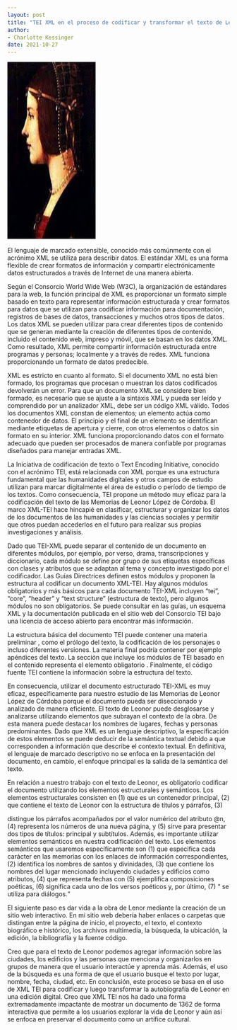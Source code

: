 ```yaml
---
layout: post
title: "TEI XML en el proceso de codificar y transformar el texto de Leonor López de Córdoba"
author:
- Charlotte Kessinger
date: 2021-10-27
---
```

<img src="/assets/images/leonor.jpeg" alt="Leonor López de Córdoba" width="200" height="400">

El lenguaje de marcado extensible, conocido más comúnmente con el acrónimo XML se utiliza para describir datos. El estándar XML es una forma flexible de crear formatos de información y compartir electrónicamente datos estructurados a través de Internet de una manera abierta.

Según el Consorcio World Wide Web (W3C), la organización de estándares para la web, la función principal de XML es proporcionar un formato simple basado en texto para representar información estructurada y crear formatos para datos que se utilizan para codificar información para documentación, registros de bases de datos, transacciones y muchos otros tipos de datos. Los datos XML se pueden utilizar para crear diferentes tipos de contenido que se generan mediante la creación de diferentes tipos de contenido, incluido el contenido web, impreso y móvil, que se basan en los datos XML. Como resultado, XML permite compartir información estructurada entre programas y personas;  localmente y a través de redes. XML funciona proporcionando un formato de datos predecible. 

XML es estricto en cuanto al formato. Si el documento XML no está bien formado, los programas que procesan o muestran los datos codificados devolverán un error. Para que un documento XML se considere bien formado, es necesario que se ajuste a la sintaxis XML y pueda ser leído y comprendido por un analizador XML, debe ser un código XML válido. Todos los documentos XML constan de elementos; un elemento actúa como contenedor de datos. El principio y el final de un elemento se identifican mediante etiquetas de apertura y cierre, con otros elementos o datos sin formato en su interior. XML funciona proporcionando datos con el formato adecuado que pueden ser procesados ​​de manera confiable por programas diseñados para manejar entradas XML.

La Iniciativa de codificación de texto o Text Encoding Initiative, conocido con el acrónimo TEI, está relacionada con XML porque es una estructura fundamental que las humanidades digitales y otros campos de estudio utilizan para marcar digitalmente el área de estudio o período de tiempo de los textos. Como consecuencia, TEI propone un método muy eficaz para  la codificación del texto de las Memorias de Leonor López de Córdoba. El marco XML-TEI hace hincapié en clasificar, estructurar y organizar los datos de los documentos de las humanidades y las ciencias sociales y permitir que otros puedan accederlos en el futuro para realizar sus propias investigaciones y análisis. 

Dado que TEI-XML puede separar el contenido de un documento en diferentes módulos, por ejemplo, por verso, drama, transcripciones y diccionario, cada módulo se define por grupo de sus etiquetas específicas con clases y atributos que se adaptan al tema y concepto investigado por el codificador. Las Guías Directrices definen estos módulos y proponen la estructura al codificar un documento XML-TEI. Hay algunos módulos obligatorios y más básicos para cada documento TEI-XML incluyen “tei”, “core”, “header” y “text structure” (estructura de texto), pero algunos módulos no son obligatorios. Se puede consultar  en las guías, un esquema XML y la documentación publicada en el sitio web del Consorcio TEI bajo una licencia de acceso abierto para encontrar más información.

La estructura básica del documento TEI puede contener una  materia preliminar <front >, como el prólogo del texto, la codificación de los personajes o incluso diferentes versiones. La materia final <back> podría contener por ejemplo  apéndices del texto. La sección que incluye los módulos de TEI basado en el contenido representa el elemento obligatorio <text>. Finalmente, el código fuente TEI contiene la información sobre la estructura del texto.

En consecuencia, utilizar el documento estructurado TEI-XML es muy eficaz, específicamente para nuestro estudio de las Memorias de Leonor López de Córdoba porque el documento pueda ser diseccionado y analizado de manera eficiente. El texto de Leonor puede desglosarse y analizarse utilizando elementos que subrayan el contexto de la obra. De esta manera puede destacar los nombres de lugares, fechas y personas predominantes. Dado que XML es un lenguaje descriptivo, la especificación de estos elementos se puede deducir de la semántica textual debido a que corresponden a  información que describe el contexto textual. En definitiva, el lenguaje de marcado descriptivo no se enfoca en la presentación del documento, en cambio, el enfoque principal es la salida de la semántica del texto.

En relación a nuestro trabajo con el texto de Leonor, es obligatorio codificar el documento utilizando los elementos estructurales y semánticos. Los elementos estructurales consisten en (1) <text> que es un contenedor principal, (2) <body> que contiene el texto de Leonor con la estructura de títulos y párrafos, (3) <p> distingue los párrafos acompañados por el valor numérico del atributo @n, (4) <pb> representa los números de una nueva página, y (5) <head> sirve para presentar dos tipos de títulos: principal y subtítulos. Además, es importante utilizar elementos semánticos en nuestra codificación del texto. Los elementos semánticos que usaremos específicamente son (1) <persName> que especifica cada carácter en las memorias con los enlaces de información correspondientes, (2) <name> identifica los nombres de santos y divinidades, (3) <placeName> que contiene los nombres del lugar mencionado incluyendo ciudades y edificios como atributos, (4) <fecha> que representa fechas con (5) <lg> ejemplifica composiciones poéticas, (6) <l> significa cada uno de los versos poéticos y, por último, (7) <q > se utiliza para diálogos.

El siguiente paso es dar vida a la obra de Lenor mediante la creación de un sitio web interactivo. En mi sitio web debería haber enlaces o carpetas que distingan entre la página de inicio, el proyecto, el texto, el contexto biográfico e histórico, los archivos multimedia, la búsqueda, la ubicación, la edición, la bibliografía y la fuente código. 

Creo que para el texto de Leonor podemos agregar información sobre las ciudades, los edificios y las personas que menciona y organizarlos en grupos de manera que el usuario interactúe y aprenda más. Además, el uso de la búsqueda es una forma de que el usuario busque el texto por lugar, nombre, fecha, ciudad, etc. En conclusión, este proceso se basa en el uso de XML TEI para codificar y luego transformar la autobiografía de Leonor en una edición digital. Creo que XML TEI nos ha dado una forma extremadamente impactante de mostrar un documento de 1362 de forma interactiva que permite a los usuarios explorar la vida de Leonor y aún así se enfoca en preservar el documento como un artífice cultural.




